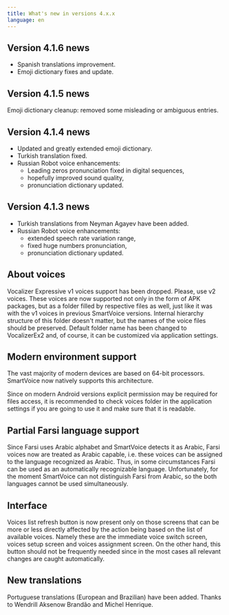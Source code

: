 ```yaml
---
title: What's new in versions 4.x.x
language: en
---
```


## Version 4.1.6 news

* Spanish translations improvement.
* Emoji dictionary fixes and update.

## Version 4.1.5 news

Emoji dictionary cleanup: removed some misleading or ambiguous
entries.

## Version 4.1.4 news

* Updated and greatly extended emoji dictionary.
* Turkish translation fixed.
* Russian Robot voice enhancements:
  * Leading zeros pronunciation fixed in digital sequences,
  * hopefully improved sound quality,
  * pronunciation dictionary updated.

## Version 4.1.3 news

* Turkish translations from Neyman Agayev have been added.
* Russian Robot voice enhancements:
  * extended speech rate variation range,
  * fixed huge numbers pronunciation,
  * pronunciation dictionary updated.

## About voices

Vocalizer Expressive v1 voices support has been dropped. Please, use
v2 voices. These voices are now supported not only in the form of APK
packages, but as a folder filled by respective files as well, just
like it was with the v1 voices in previous SmartVoice
versions. Internal hierarchy structure of this folder doesn't matter,
but the names of the voice files should be preserved. Default folder
name has been changed to VocalizerEx2 and, of course, it can be
customized via application settings.

## Modern environment support

The vast majority of modern devices are based on 64-bit
processors. SmartVoice now natively supports this architecture.

Since on modern Android versions explicit permission may be required
for files access, it is recommended to check voices folder in the
application settings if you are going to use it and make sure that it
is readable.

## Partial Farsi language support

Since Farsi uses Arabic alphabet and SmartVoice detects it as Arabic,
Farsi voices now are treated as Arabic capable, i.e. these voices can
be assigned to the language recognized as Arabic. Thus, in some
circumstances Farsi can be used as an automatically recognizable
language. Unfortunately, for the moment SmartVoice can not distinguish
Farsi from Arabic, so the both languages cannot be used
simultaneously.

## Interface

Voices list refresh button is now present only on those screens that
can be more or less directly affected by the action being based on the
list of available voices. Namely these are the immediate voice switch
screen, voices setup screen and voices assignment screen. On the other
hand, this button should not be frequently needed since in the most
cases all relevant changes are caught automatically.

## New translations

Portuguese translations (European and Brazilian) have been
added. Thanks to Wendrill Aksenow Brandão and Michel Henrique.
